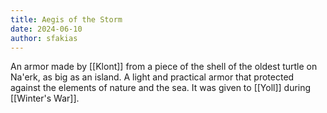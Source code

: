 ```yaml
---
title: Aegis of the Storm
date: 2024-06-10
author: sfakias
---
```


An armor made by [[Klont]] from a piece of the shell of the oldest turtle on Na'erk, as big as an island. A light and practical armor that protected against the elements of nature and the sea. It was given to [[Yoll]] during [[Winter's War]].